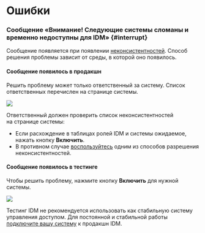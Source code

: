 # Ошибки 

### Сообщение «Внимание! Следующие системы сломаны и временно недоступны для IDM» {#interrupt}

Сообщение появляется при появлении [неконсистентностей](https://doc.yandex-team.ru/idm/idm-guide/entities/nonconsist.html). Способ решения проблемы зависит от среды, в которой оно появилось. 
#### Сообщение появилось в продакшн

Решить проблему может только ответственный за систему. Список ответственных перечислен на странице системы.

![](../image/controllers.png)

Ответственный должен проверить список неконсистентностей на странице системы: 
- Если расхождение в таблицах ролей IDM и системы ожидаемое, нажать кнопку **Включить**.
- В противном случае [воспользуйтесь](close-neconsist.md) одним из способов разрешения неконсистентностей.

#### Сообщение появилось в тестинге

Чтобы решить проблему, нажмите кнопку **Включить** для нужной системы.

![](../image/system-error.png)

Тестинг IDM не рекомендуется использовать как стабильную систему управления доступом. Для постоянной и стабильной работы [подключите вашу систему](add-system-to-idm.md) к продакшн IDM.

